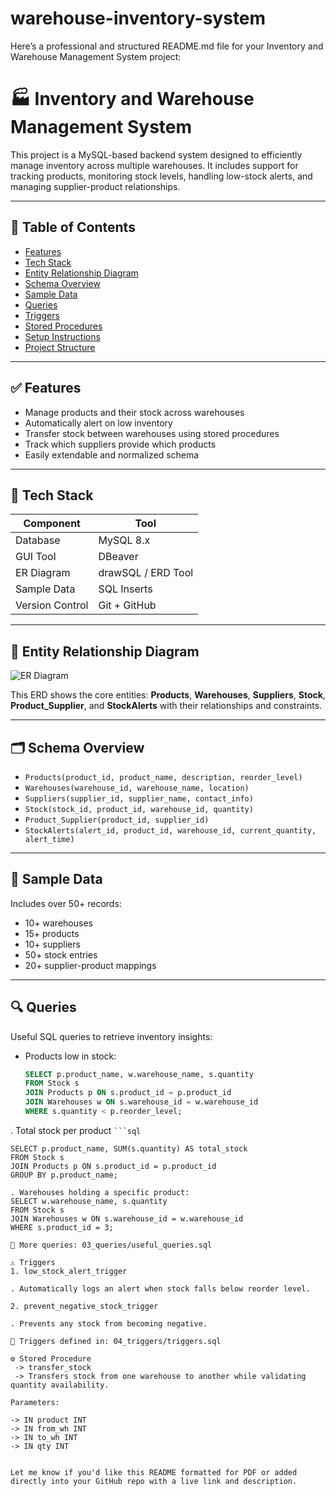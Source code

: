 # warehouse-inventory-system
Here’s a professional and structured README.md file for your Inventory and Warehouse Management System project:


# 🏭 Inventory and Warehouse Management System

This project is a MySQL-based backend system designed to efficiently manage inventory across multiple warehouses. It includes support for tracking products, monitoring stock levels, handling low-stock alerts, and managing supplier-product relationships.


---

## 📑 Table of Contents

- [Features](#features)
- [Tech Stack](#tech-stack)
- [Entity Relationship Diagram](#entity-relationship-diagram)
- [Schema Overview](#schema-overview)
- [Sample Data](#sample-data)
- [Queries](#queries)
- [Triggers](#triggers)
- [Stored Procedures](#stored-procedures)
- [Setup Instructions](#setup-instructions)
- [Project Structure](#project-structure)

---

## ✅ Features

- Manage products and their stock across warehouses
- Automatically alert on low inventory
- Transfer stock between warehouses using stored procedures
- Track which suppliers provide which products
- Easily extendable and normalized schema

---

## 🧰 Tech Stack

| Component      | Tool       |
|----------------|------------|
| Database       | MySQL 8.x  |
| GUI Tool       | DBeaver    |
| ER Diagram     | drawSQL / ERD Tool |
| Sample Data    | SQL Inserts |
| Version Control| Git + GitHub |

---

## 🧩 Entity Relationship Diagram

![ER Diagram](ER_diagram/ERD.png)

This ERD shows the core entities: **Products**, **Warehouses**, **Suppliers**, **Stock**, **Product_Supplier**, and **StockAlerts** with their relationships and constraints.

---

## 🗂️ Schema Overview

- `Products(product_id, product_name, description, reorder_level)`
- `Warehouses(warehouse_id, warehouse_name, location)`
- `Suppliers(supplier_id, supplier_name, contact_info)`
- `Stock(stock_id, product_id, warehouse_id, quantity)`
- `Product_Supplier(product_id, supplier_id)`
- `StockAlerts(alert_id, product_id, warehouse_id, current_quantity, alert_time)`

---

## 🧪 Sample Data

Includes over 50+ records:
- 10+ warehouses
- 15+ products
- 10+ suppliers
- 50+ stock entries
- 20+ supplier-product mappings



---

## 🔍 Queries

Useful SQL queries to retrieve inventory insights:

- Products low in stock:
  ```sql
  SELECT p.product_name, w.warehouse_name, s.quantity
  FROM Stock s
  JOIN Products p ON s.product_id = p.product_id
  JOIN Warehouses w ON s.warehouse_id = w.warehouse_id
  WHERE s.quantity < p.reorder_level;

. Total stock per product
` ```sql `
```
SELECT p.product_name, SUM(s.quantity) AS total_stock
FROM Stock s
JOIN Products p ON s.product_id = p.product_id
GROUP BY p.product_name;

. Warehouses holding a specific product:
SELECT w.warehouse_name, s.quantity
FROM Stock s
JOIN Warehouses w ON s.warehouse_id = w.warehouse_id
WHERE s.product_id = 3;

📁 More queries: 03_queries/useful_queries.sql

⚠️ Triggers
1. low_stock_alert_trigger

. Automatically logs an alert when stock falls below reorder level.

2. prevent_negative_stock_trigger

. Prevents any stock from becoming negative.

📁 Triggers defined in: 04_triggers/triggers.sql

⚙️ Stored Procedure
 -> transfer_stock
 -> Transfers stock from one warehouse to another while validating quantity availability.

Parameters:

-> IN product INT
-> IN from_wh INT
-> IN to_wh INT
-> IN qty INT


Let me know if you'd like this README formatted for PDF or added directly into your GitHub repo with a live link and description.
